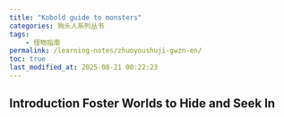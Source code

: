 ```yaml
---
title: "Kobold guide to monsters"
categories: 狗头人系列丛书
tags:
    - 怪物指南
permalink: /learning-notes/zhuoyoushuji-gwzn-en/
toc: true
last_modified_at: 2025-08-21 00:22:23
---
```


## Introduction Foster Worlds to Hide and Seek In


